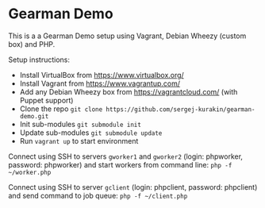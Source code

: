 # Gearman Demo

This is a a Gearman Demo setup using Vagrant, Debian Wheezy (custom box) and PHP.

 Setup instructions:

* Install VirtualBox from https://www.virtualbox.org/
* Install Vagrant from https://www.vagrantup.com/
* Add any Debian Wheezy box from https://vagrantcloud.com/ (with Puppet support)
* Clone the repo `git clone https://github.com/sergej-kurakin/gearman-demo.git`
* Init sub-modules `git submodule init`
* Update sub-modules `git submodule update`
* Run `vagrant up` to start environment

Connect using SSH to servers `gworker1` and `gworker2` (login: phpworker, password: phpworker) and start workers from command line: `php -f ~/worker.php`

Connect using SSH to server `gclient` (login: phpclient, password: phpclient) and send command to job queue: `php -f ~/client.php`

